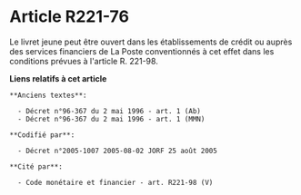 # Article R221-76

Le livret jeune peut être ouvert dans les établissements de crédit ou auprès des services financiers de La Poste
conventionnés à cet effet dans les conditions prévues à l'article R. 221-98.

**Liens relatifs à cet article**

	**Anciens textes**:

	  - Décret n°96-367 du 2 mai 1996 - art. 1 (Ab)
	  - Décret n°96-367 du 2 mai 1996 - art. 1 (MMN)

	**Codifié par**:

	  - Décret n°2005-1007 2005-08-02 JORF 25 août 2005

	**Cité par**:

	  - Code monétaire et financier - art. R221-98 (V)
